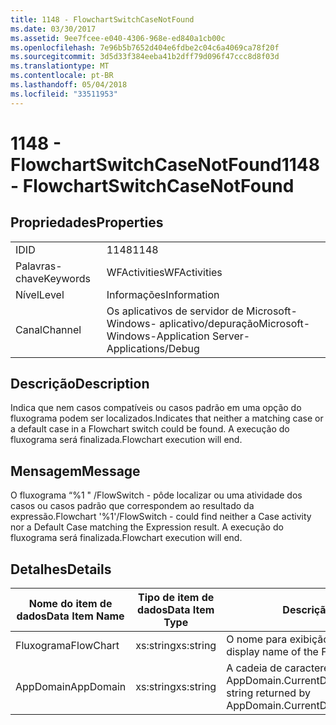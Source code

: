```yaml
---
title: 1148 - FlowchartSwitchCaseNotFound
ms.date: 03/30/2017
ms.assetid: 9ee7fcee-e040-4306-968e-ed840a1cb00c
ms.openlocfilehash: 7e96b5b7652d404e6fdbe2c04c6a4069ca78f20f
ms.sourcegitcommit: 3d5d33f384eeba41b2dff79d096f47ccc8d8f03d
ms.translationtype: MT
ms.contentlocale: pt-BR
ms.lasthandoff: 05/04/2018
ms.locfileid: "33511953"
---
```

# <a name="1148---flowchartswitchcasenotfound"></a><span data-ttu-id="844a4-102">1148 - FlowchartSwitchCaseNotFound</span><span class="sxs-lookup"><span data-stu-id="844a4-102">1148 - FlowchartSwitchCaseNotFound</span></span>
## <a name="properties"></a><span data-ttu-id="844a4-103">Propriedades</span><span class="sxs-lookup"><span data-stu-id="844a4-103">Properties</span></span>  
  
|||  
|-|-|  
|<span data-ttu-id="844a4-104">ID</span><span class="sxs-lookup"><span data-stu-id="844a4-104">ID</span></span>|<span data-ttu-id="844a4-105">1148</span><span class="sxs-lookup"><span data-stu-id="844a4-105">1148</span></span>|  
|<span data-ttu-id="844a4-106">Palavras-chave</span><span class="sxs-lookup"><span data-stu-id="844a4-106">Keywords</span></span>|<span data-ttu-id="844a4-107">WFActivities</span><span class="sxs-lookup"><span data-stu-id="844a4-107">WFActivities</span></span>|  
|<span data-ttu-id="844a4-108">Nível</span><span class="sxs-lookup"><span data-stu-id="844a4-108">Level</span></span>|<span data-ttu-id="844a4-109">Informações</span><span class="sxs-lookup"><span data-stu-id="844a4-109">Information</span></span>|  
|<span data-ttu-id="844a4-110">Canal</span><span class="sxs-lookup"><span data-stu-id="844a4-110">Channel</span></span>|<span data-ttu-id="844a4-111">Os aplicativos de servidor de Microsoft-Windows- aplicativo/depuração</span><span class="sxs-lookup"><span data-stu-id="844a4-111">Microsoft-Windows-Application Server-Applications/Debug</span></span>|  
  
## <a name="description"></a><span data-ttu-id="844a4-112">Descrição</span><span class="sxs-lookup"><span data-stu-id="844a4-112">Description</span></span>  
 <span data-ttu-id="844a4-113">Indica que nem casos compatíveis ou casos padrão em uma opção do fluxograma podem ser localizados.</span><span class="sxs-lookup"><span data-stu-id="844a4-113">Indicates that neither a matching case or a default case in a Flowchart switch could be found.</span></span> <span data-ttu-id="844a4-114">A execução do fluxograma será finalizada.</span><span class="sxs-lookup"><span data-stu-id="844a4-114">Flowchart execution will end.</span></span>  
  
## <a name="message"></a><span data-ttu-id="844a4-115">Mensagem</span><span class="sxs-lookup"><span data-stu-id="844a4-115">Message</span></span>  
 <span data-ttu-id="844a4-116">O fluxograma “%1 " /FlowSwitch - pôde localizar ou uma atividade dos casos ou casos padrão que correspondem ao resultado da expressão.</span><span class="sxs-lookup"><span data-stu-id="844a4-116">Flowchart '%1'/FlowSwitch - could find neither a Case activity nor a Default Case matching the Expression result.</span></span> <span data-ttu-id="844a4-117">A execução do fluxograma será finalizada.</span><span class="sxs-lookup"><span data-stu-id="844a4-117">Flowchart execution will end.</span></span>  
  
## <a name="details"></a><span data-ttu-id="844a4-118">Detalhes</span><span class="sxs-lookup"><span data-stu-id="844a4-118">Details</span></span>  
  
|<span data-ttu-id="844a4-119">Nome do item de dados</span><span class="sxs-lookup"><span data-stu-id="844a4-119">Data Item Name</span></span>|<span data-ttu-id="844a4-120">Tipo de item de dados</span><span class="sxs-lookup"><span data-stu-id="844a4-120">Data Item Type</span></span>|<span data-ttu-id="844a4-121">Descrição</span><span class="sxs-lookup"><span data-stu-id="844a4-121">Description</span></span>|  
|--------------------|--------------------|-----------------|  
|<span data-ttu-id="844a4-122">Fluxograma</span><span class="sxs-lookup"><span data-stu-id="844a4-122">FlowChart</span></span>|<span data-ttu-id="844a4-123">xs:string</span><span class="sxs-lookup"><span data-stu-id="844a4-123">xs:string</span></span>|<span data-ttu-id="844a4-124">O nome para exibição do fluxograma.</span><span class="sxs-lookup"><span data-stu-id="844a4-124">The display name of the FlowChart.</span></span>|  
|<span data-ttu-id="844a4-125">AppDomain</span><span class="sxs-lookup"><span data-stu-id="844a4-125">AppDomain</span></span>|<span data-ttu-id="844a4-126">xs:string</span><span class="sxs-lookup"><span data-stu-id="844a4-126">xs:string</span></span>|<span data-ttu-id="844a4-127">A cadeia de caracteres retornada por AppDomain.CurrentDomain.FriendlyName.</span><span class="sxs-lookup"><span data-stu-id="844a4-127">The string returned by AppDomain.CurrentDomain.FriendlyName.</span></span>|
